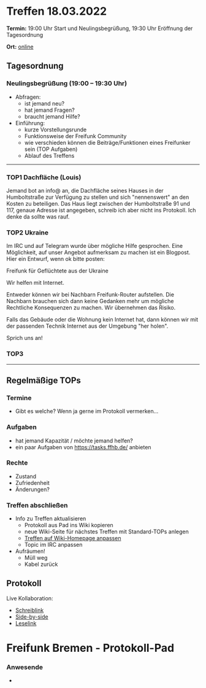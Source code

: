 # Treffen 18.03.2022

**Termin:** 19:00 Uhr Start und Neulingsbegrüßung, 19:30 Uhr Eröffnung der Tagesordnung

**Ort:** [online](https://bremen.freifunk.net/to/videokonf)

## Tagesordnung
### Neulingsbegrüßung (19:00 – 19:30 Uhr)

- Abfragen:
    - ist jemand neu?
    - hat jemand Fragen?
    - braucht jemand Hilfe?
- Einführung:
    - kurze Vorstellungsrunde
    - Funktionsweise der Freifunk Community
    - wie verschieden können die Beiträge/Funktionen eines Freifunker sein (TOP Aufgaben)
    - Ablauf des Treffens

---
### TOP1 Dachfläche (Louis)
Jemand bot an info@ an, die Dachfläche seines Hauses in der Humboltstraße zur Verfügung zu stellen und sich "nennenswert" an den Kosten zu beteiligen. Das Haus liegt zwischen der Humboltstraße 91 und 117, genaue Adresse ist angegeben, schreib ich aber nicht ins Protokoll. Ich denke da sollte was rauf.

### TOP2 Ukraine
Im IRC und auf Telegram wurde über mögliche Hilfe gesprochen. Eine Möglichkeit, auf unser Angebot aufmerksam zu machen ist ein Blogpost. Hier ein Entwurf, wenn ok bitte posten:

Freifunk für Geflüchtete aus der Ukraine

Wir helfen mit Internet.

Entweder können wir bei Nachbarn Freifunk-Router aufstellen. Die Nachbarn brauchen sich dann keine Gedanken mehr um mögliche Rechtliche Konsequenzen zu machen. Wir übernehmen das Risiko.

Falls das Gebäude oder die Wohnung kein Internet hat, dann können wir mit der passenden Technik Internet aus der Umgebung "her holen".

Sprich uns an!


### TOP3


---
## Regelmäßige TOPs

### Termine

- Gibt es welche? Wenn ja gerne im Protokoll vermerken...

### Aufgaben

- hat jemand Kapazität / möchte jemand helfen?
- ein paar Aufgaben von https://tasks.ffhb.de/ anbieten

### Rechte

- Zustand
- Zufriedenheit
- Änderungen?

### Treffen abschließen

- Info zu Treffen aktualisieren
  - Protokoll aus Pad ins Wiki kopieren
  - neue Wiki-Seite für nächstes Treffen mit Standard-TOPs anlegen
  - [Treffen auf Wiki-Homepage anpassen](https://wiki.bremen.freifunk.net/Home)
  - Topic im IRC anpassen
- Aufräumen!
  - Müll weg
  - Kabel zurück

## Protokoll

Live Kollaboration:

* [Schreiblink](https://hackmd.io/AwDgnA7ATArKC0BGGBjAzPALAUzSeARgYgGzxQAmEFFwiKBEKAhkA===?edit)
* [Side-by-side](https://hackmd.io/AwDgnA7ATArKC0BGGBjAzPALAUzSeARgYgGzxQAmEFFwiKBEKAhkA===?both)
* [Leselink](https://hackmd.io/AwDgnA7ATArKC0BGGBjAzPALAUzSeARgYgGzxQAmEFFwiKBEKAhkA===?view)

# Freifunk Bremen - Protokoll-Pad

### Anwesende
- 